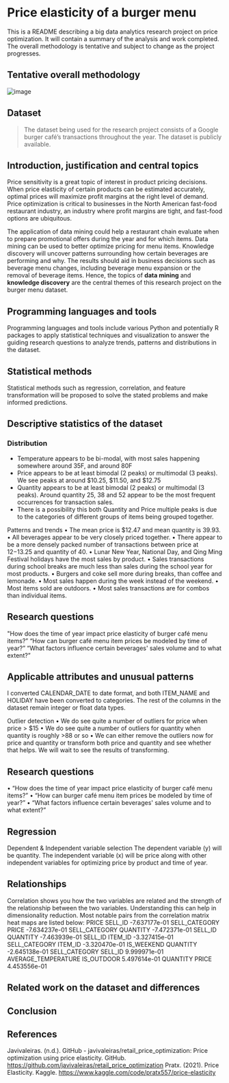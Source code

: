 # Price elasticity of a burger menu

This is a README describing a big data analytics research project on price optimization. It will contain a summary of the analysis and work completed. The overall methodology is tentative and subject to change as the project progresses.

## Tentative overall methodology

![image](https://github.com/ewfruitcake/burgerpricing/assets/71989699/6ce6fa39-a800-4356-a478-3a9670de3da2)

## Dataset

> The dataset being used for the research project consists of a Google burger café’s transactions throughout the year. The dataset is publicly available.

## Introduction, justification and central topics

Price sensitivity is a great topic of interest in product pricing decisions. When price elasticity of certain products can be estimated accurately, optimal prices will maximize profit margins at the right level of demand. Price optimization is critical to businesses in the North American fast-food restaurant industry, an industry where profit margins are tight, and fast-food options are ubiquitous.

The application of data mining could help a restaurant chain evaluate when to prepare promotional offers during the year and for which items. 
Data mining can be used to better optimize pricing for menu items. 
Knowledge discovery will uncover patterns surrounding how certain beverages are performing and why. 
The results should aid in business decisions such as beverage menu changes, including beverage menu expansion or the removal of beverage items.
Hence, the topics of **data mining** and **knowledge discovery** are the central themes of this research project on the burger menu dataset.

## Programming languages and tools
Programming languages and tools include various Python and potentially R packages to apply statistical techniques and visualization to answer the guiding research questions to analyze trends, patterns and distributions in the dataset.

## Statistical methods
Statistical methods such as regression, correlation, and feature transformation will be proposed to solve the stated problems and make informed predictions. 

## Descriptive statistics of the dataset

### Distribution
- Temperature appears to be bi-modal, with most sales happening somewhere around 35F, and around 80F
- Price appears to be at least bimodal (2 peaks) or multimodal (3 peaks). We see peaks at around $10.25, $11.50, and $12.75
- Quantity appears to be at least bimodal (2 peaks) or multimodal (3 peaks). Around quantity 25, 38 and 52 appear to be the most frequent occurrences for transaction sales.
- There is a possibility this both Quantity and Price multiple peaks is due to the categories of different groups of items being grouped together.

Patterns and trends
•	The mean price is $12.47 and mean quantity is 39.93.
•	All beverages appear to be very closely priced together.
•	There appear to be a more densely packed number of transactions between price at $12-$13.25 and quantity of 40.
•	Lunar New Year, National Day, and Qing Ming Festival holidays have the most sales by product.
•	Sales transactions during school breaks are much less than sales during the school year for most products. 
•	Burgers and coke sell more during breaks, than coffee and lemonade.
•	Most sales happen during the week instead of the weekend.
•	Most items sold are outdoors.
•	Most sales transactions are for combos than individual items.

## Research questions
"How does the time of year impact price elasticity of burger café menu items?” 
“How can burger café menu item prices be modeled by time of year?”
“What factors influence certain beverages' sales volume and to what extent?” 

## Applicable attributes and unusual patterns
I converted CALENDAR_DATE to date format, and both ITEM_NAME and HOLIDAY have been converted to categories. The rest of the columns in the dataset remain integer or float data types.

Outlier detection
•	We do see quite a number of outliers for price when price > $15
•	We do see quite a number of outliers for quantity when quantity is roughly >88 or so
•	We can either remove the outliers now for price and quantity or transform both price and quantity and see whether that helps. We will wait to see the results of transforming.

## Research questions
•	“How does the time of year impact price elasticity of burger café menu items?” 
•	“How can burger café menu item prices be modeled by time of year?” 
•	“What factors influence certain beverages' sales volume and to what extent?”

## Regression
Dependent & Independent variable selection
The dependent variable (y) will be quantity. The independent variable (x) will be price along with other independent variables for optimizing price by product and time of year.

## Relationships 
Correlation shows you how the two variables are related and the strength of the relationship between the two variables. Understanding this can help in dimensionality reduction.
Most notable pairs from the correlation matrix heat maps are listed below:
PRICE                SELL_ID               			-7.637177e-01
SELL_CATEGORY        PRICE                 		-7.634237e-01
SELL_CATEGORY        QUANTITY              		-7.472371e-01
SELL_ID              QUANTITY              		-7.463939e-01
SELL_ID              ITEM_ID               			-3.327415e-01
SELL_CATEGORY        ITEM_ID               		-3.320470e-01
IS_WEEKEND           QUANTITY              		-2.645138e-01
SELL_CATEGORY        SELL_ID                		  9.999971e-01
AVERAGE_TEMPERATURE    IS_OUTDOOR            	  5.497614e-01
QUANTITY             PRICE                  		  4.453556e-01

## Related work on the dataset and differences

## Conclusion

## References
Javivaleiras. (n.d.). GitHub - javivaleiras/retail_price_optimization: Price optimization using price elasticity. GitHub. https://github.com/javivaleiras/retail_price_optimization
Pratx. (2021). Price Elasticity. Kaggle. https://www.kaggle.com/code/pratx557/price-elasticity


